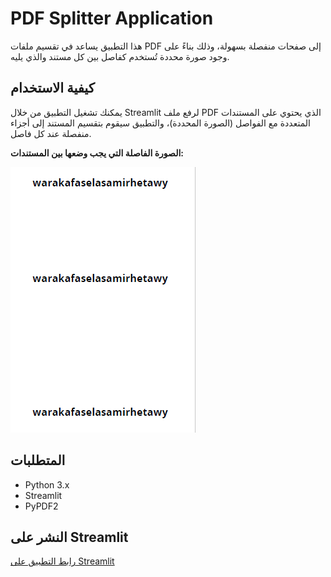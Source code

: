 # PDF Splitter Application
هذا التطبيق يساعد في تقسيم ملفات PDF إلى صفحات منفصلة بسهولة، وذلك بناءً على وجود صورة محددة تُستخدم كفاصل بين كل مستند والذي يليه.

## كيفية الاستخدام
يمكنك تشغيل التطبيق من خلال Streamlit لرفع ملف PDF الذي يحتوي على المستندات المتعددة مع الفواصل (الصورة المحددة)، والتطبيق سيقوم بتقسيم المستند إلى أجزاء منفصلة عند كل فاصل.

**الصورة الفاصلة التي يجب وضعها بين المستندات:**

![صورة الفاصل](https://github.com/tahwol/-PDF-/blob/main/%D9%88%D8%B1%D9%82%D8%A9%20%D9%81%D8%A7%D8%B5%D9%84%D8%A9.bmp?raw=true)

## المتطلبات
- Python 3.x
- Streamlit
- PyPDF2

## النشر على Streamlit
[رابط التطبيق على Streamlit](https://kfxeap8nuhyybdssfhppvt.streamlit.app/)
